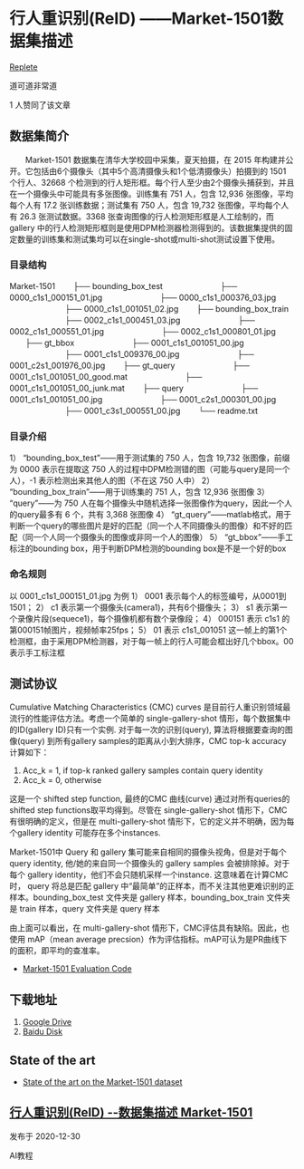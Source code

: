 # 行人重识别(ReID) ——Market-1501数据集描述

[Replete](https://www.zhihu.com/people/replete-80)

道可道非常道



1 人赞同了该文章

## 数据集简介

　　Market-1501 数据集在清华大学校园中采集，夏天拍摄，在 2015 年构建并公开。它包括由6个摄像头（其中5个高清摄像头和1个低清摄像头）拍摄到的 1501 个行人、32668 个检测到的行人矩形框。每个行人至少由2个摄像头捕获到，并且在一个摄像头中可能具有多张图像。训练集有 751 人，包含 12,936 张图像，平均每个人有 17.2 张训练数据；测试集有 750 人，包含 19,732 张图像，平均每个人有 26.3 张测试数据。3368 张查询图像的行人检测矩形框是人工绘制的，而 gallery 中的行人检测矩形框则是使用DPM检测器检测得到的。该数据集提供的固定数量的训练集和测试集均可以在single-shot或multi-shot测试设置下使用。

### 目录结构

Market-1501
　　├── bounding_box_test
　　　　　　　├── 0000_c1s1_000151_01.jpg
　　　　　　　├── 0000_c1s1_000376_03.jpg
　　　　　　　├── 0000_c1s1_001051_02.jpg
　　├── bounding_box_train
　　　　　　　├── 0002_c1s1_000451_03.jpg
　　　　　　　├── 0002_c1s1_000551_01.jpg
　　　　　　　├── 0002_c1s1_000801_01.jpg
　　├── gt_bbox
　　　　　　　├── 0001_c1s1_001051_00.jpg
　　　　　　　├── 0001_c1s1_009376_00.jpg
　　　　　　　├── 0001_c2s1_001976_00.jpg
　　├── gt_query
　　　　　　　├── 0001_c1s1_001051_00_good.mat
　　　　　　　├── 0001_c1s1_001051_00_junk.mat
　　├── query
　　　　　　　├── 0001_c1s1_001051_00.jpg
　　　　　　　├── 0001_c2s1_000301_00.jpg
　　　　　　　├── 0001_c3s1_000551_00.jpg
　　└── readme.txt

### 目录介绍

1） “bounding_box_test”——用于测试集的 750 人，包含 19,732 张图像，前缀为 0000 表示在提取这 750 人的过程中DPM检测错的图（可能与query是同一个人），-1 表示检测出来其他人的图（不在这 750 人中）
2） “bounding_box_train”——用于训练集的 751 人，包含 12,936 张图像
3） “query”——为 750 人在每个摄像头中随机选择一张图像作为query，因此一个人的query最多有 6 个，共有 3,368 张图像
4） “gt_query”——matlab格式，用于判断一个query的哪些图片是好的匹配（同一个人不同摄像头的图像）和不好的匹配（同一个人同一个摄像头的图像或非同一个人的图像）
5） “gt_bbox”——手工标注的bounding box，用于判断DPM检测的bounding box是不是一个好的box

### 命名规则

以 0001_c1s1_000151_01.jpg 为例
1） 0001 表示每个人的标签编号，从0001到1501；
2） c1 表示第一个摄像头(camera1)，共有6个摄像头；
3） s1 表示第一个录像片段(sequece1)，每个摄像机都有数个录像段；
4） 000151 表示 c1s1 的第000151帧图片，视频帧率25fps；
5） 01 表示 c1s1_001051 这一帧上的第1个检测框，由于采用DPM检测器，对于每一帧上的行人可能会框出好几个bbox。00 表示手工标注框

## 测试协议

Cumulative Matching Characteristics (CMC) curves 是目前行人重识别领域最流行的性能评估方法。考虑一个简单的 single-gallery-shot 情形，每个数据集中的ID(gallery ID)只有一个实例. 对于每一次的识别(query), 算法将根据要查询的图像(query) 到所有gallery samples的距离从小到大排序，CMC top-k accuracy 计算如下：

1. 
   Acc_k = 1, if top-k ranked gallery samples contain query identity
2. 
   Acc_k = 0, otherwise



这是一个 shifted step function, 最终的CMC 曲线(curve) 通过对所有queries的shifted step functions取平均得到。尽管在 single-gallery-shot 情形下，CMC 有很明确的定义，但是在 multi-gallery-shot 情形下，它的定义并不明确，因为每个gallery identity 可能存在多个instances.

Market-1501中 Query 和 gallery 集可能来自相同的摄像头视角，但是对于每个query identity, 他/她的来自同一个摄像头的 gallery samples 会被排除掉。对于每个 gallery identity，他们不会只随机采样一个instance. 这意味着在计算CMC时， query 将总是匹配 gallery 中“最简单”的正样本，而不关注其他更难识别的正样本。bounding_box_test 文件夹是 gallery 样本，bounding_box_train 文件夹是 train 样本，query 文件夹是 query 样本

由上面可以看出，在 multi-gallery-shot 情形下，CMC评估具有缺陷。因此，也使用 mAP（mean average precsion）作为评估指标。mAP可认为是PR曲线下的面积，即平均的查准率。

- [Market-1501 Evaluation Code](https://github.com/HejaBVB09/Market1501Evaluation)

## 下载地址

1. [Google Drive](https://drive.google.com/file/d/0B8-rUzbwVRk0c054eEozWG9COHM/view%3Fusp%3Dsharing)
2. [Baidu Disk](https://pan.baidu.com/s/1ntIi2Op)

## State of the art

- [State of the art on the Market-1501 dataset](https://link.zhihu.com/?target=http%3A//www.liangzheng.org/Project/state_of_the_art_market1501.html)

## [行人重识别(ReID) --数据集描述 Market-1501](https://blog.csdn.net/ctwy291314/article/details/83544088)

发布于 2020-12-30

AI教程
